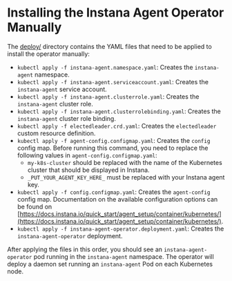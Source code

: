 Installing the Instana Agent Operator Manually
==============================================

The [deploy/](../deploy) directory contains the YAML files that need to be applied to install the operator manually:

* `kubectl apply -f instana-agent.namespace.yaml`: Creates the `instana-agent` namespace.
* `kubectl apply -f instana-agent.serviceaccount.yaml`: Creates the `instana-agent` service account.
* `kubectl apply -f instana-agent.clusterrole.yaml`: Creates the `instana-agent` cluster role.
* `kubectl apply -f instana-agent.clusterrolebinding.yaml`: Creates the `instana-agent` cluster role binding.
* `kubectl apply -f electedleader.crd.yaml`: Creates the `electedleader` custom resource definition.
* `kubectl apply -f agent-config.configmap.yaml`: Creates the `config` config map. Before running this command, you need to replace the following values in `agent-config.configmap.yaml`:
  * `my-k8s-cluster` should be replaced with the name of the Kubernetes cluster that should be displayed in Instana.
  * `_PUT_YOUR_AGENT_KEY_HERE_` must be replaced with your Instana agent key.
* `kubectl apply -f config.configmap.yaml`: Creates the `agent-config` config map. Documentation on the available configuration options can be found on [https://docs.instana.io/quick_start/agent_setup/container/kubernetes/](https://docs.instana.io/quick_start/agent_setup/container/kubernetes/).
* `kubectl apply -f instana-agent-operator.deployment.yaml`: Creates the `instana-agent-operator` deployment.

After applying the files in this order, you should see an `instana-agent-operator` pod running in the `instana-agent` namespace. The operator will deploy a daemon set running an `instana-agent` Pod on each Kubernetes node.
